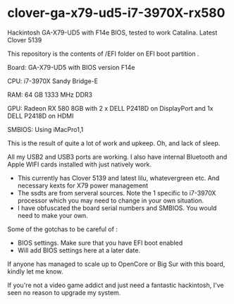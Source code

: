 # clover-ga-x79-ud5-i7-3970X-rx580
Hackintosh GA-X79-UD5 with F14e BIOS, tested to work Catalina.  Latest Clover 5139  

This repository is the contents of /EFI folder on EFI boot partition .

Board: GA-X79-UD5 with BIOS version F14e

CPU: i7-3970X Sandy Bridge-E

RAM: 64 GB 1333 MHz DDR3

GPU: Radeon RX 580 8GB with 2 x DELL P2418D on DisplayPort and 1x DELL P2418D on HDMI

SMBIOS: Using iMacPro1,1

This is the result of quite a lot of work and upkeep.  Oh, and lack of sleep.   

All my USB2 and USB3 ports are working.  I also have internal Bluetooth and Apple WIFI cards installed with just natively work.  

- This currently has Clover 5139 and latest lilu, whatevergreen etc.  And necessary kexts for X79 power management
- The ssdts are from serveral sources. Note the 1 specific to i7-3970X processor which you may need to change in your own situation.
- I have obfuscated the board serial numbers and SMBIOS. You would need to make your own.

Some of the gotchas to be careful of :

- BIOS settings.   Make sure that you have EFI boot enabled
- Will add BIOS settings here at a later date.

If anyone has managed to scale up to OpenCore or Big Sur with this board, kindly let me know.

If you're not a video game addict and just need a fantastic hackintosh, I've seen no reason to upgrade my system.
